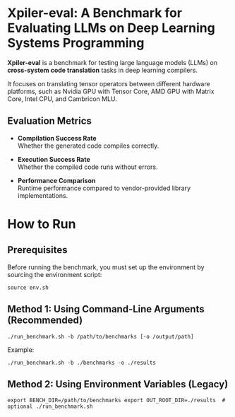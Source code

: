 # Xpiler-eval: A Benchmark for Evaluating LLMs on Deep Learning Systems Programming

**Xpiler-eval** is a benchmark for testing large language models (LLMs) on **cross-system code translation** tasks in deep learning compilers.

It focuses on translating tensor operators between different hardware platforms, such as Nvidia GPU with Tensor Core, AMD GPU with Matrix Core, Intel CPU, and Cambricon MLU.

## Evaluation Metrics

- **Compilation Success Rate**  
  Whether the generated code compiles correctly.

- **Execution Success Rate**  
  Whether the compiled code runs without errors.

- **Performance Comparison**  
  Runtime performance compared to vendor-provided library implementations.

# How to Run
## Prerequisites
Before running the benchmark, you must set up the environment by sourcing the environment script:

``
source env.sh
``

## Method 1: Using Command-Line Arguments (Recommended)
``./run_benchmark.sh -b /path/to/benchmarks [-o /output/path]``

Example:

``
./run_benchmark.sh -b ./benchmarks -o ./results
``

## Method 2: Using Environment Variables (Legacy)
``
export BENCH_DIR=/path/to/benchmarks
export OUT_ROOT_DIR=./results  # optional
./run_benchmark.sh
``
